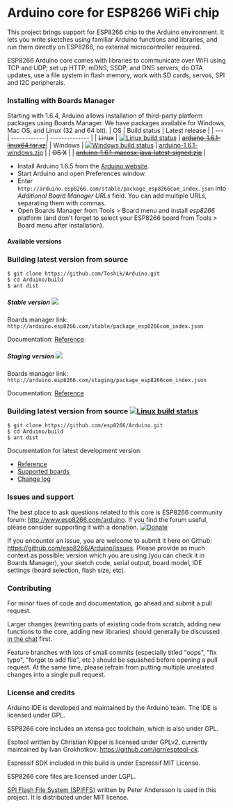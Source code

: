Arduino core for ESP8266 WiFi chip
===========================================

This project brings support for ESP8266 chip to the Arduino environment. It lets you write sketches using familiar Arduino functions and libraries, and run them directly on ESP8266, no external microcontroller required.

ESP8266 Arduino core comes with libraries to communicate over WiFi using TCP and UDP, set up HTTP, mDNS, SSDP, and DNS servers, do OTA updates, use a file system in flash memory, work with SD cards, servos, SPI and I2C peripherals.

### Installing with Boards Manager ###

Starting with 1.6.4, Arduino allows installation of third-party platform packages using Boards Manager. We have packages available for Windows, Mac OS, and Linux (32 and 64 bit).
| OS | Build status | Latest release |
| --- | ------------ | -------------- |
| ~~Linux~~ | [![Linux build status](http://img.shields.io/travis/igrr/Arduino.svg)](https://travis-ci.org/igrr/Arduino) | [~~arduino-1.6.1-linux64.tar.xz~~](../../releases/download/1.6.1-esp8266-1/arduino-1.6.1-linux64.tar.xz)|
| Windows | [![Windows build status](https://ci.appveyor.com/api/projects/status/4url7iarsbbfc2jb?svg=true)](https://ci.appveyor.com/project/Toshik/arduino) |  [arduino-1.6.1-windows.zip](https://ci.appveyor.com/project/Toshik/arduino/build/artifacts/arduino-1.6.1-windows.zip) |
| ~~OS X~~ |  | [~~arduino-1.6.1-macosx-java-latest-signed.zip~~](../../releases/download/1.6.1-esp8266-1/arduino-1.6.1-macosx-java-latest-signed.zip) |

- Install Arduino 1.6.5 from the [Arduino website](http://www.arduino.cc/en/main/software).
- Start Arduino and open Preferences window.
- Enter ```http://arduino.esp8266.com/stable/package_esp8266com_index.json``` into *Additional Board Manager URLs* field. You can add multiple URLs, separating them with commas.
- Open Boards Manager from Tools > Board menu and install *esp8266* platform (and don't forget to select your ESP8266 board from Tools > Board menu after installation).

#### Available versions

### Building latest version from source ###
```
$ git clone https://github.com/Toshik/Arduino.git
$ cd Arduino/build
$ ant dist
```
##### Stable version ![](http://arduino.esp8266.com/stable/badge.svg)
Boards manager link: `http://arduino.esp8266.com/stable/package_esp8266com_index.json`

Documentation: [Reference](http://arduino.esp8266.com/stable/doc/reference.html)

##### Staging version ![](http://arduino.esp8266.com/staging/badge.svg)
Boards manager link: `http://arduino.esp8266.com/staging/package_esp8266com_index.json`

Documentation: [Reference](http://arduino.esp8266.com/staging/doc/reference.html)


### Building latest version from source [![Linux build status](https://travis-ci.org/esp8266/Arduino.svg)](https://travis-ci.org/esp8266/Arduino)

```
$ git clone https://github.com/esp8266/Arduino.git
$ cd Arduino/build
$ ant dist
```

Documentation for latest development version:

- [Reference](hardware/esp8266com/esp8266/doc/reference.md)
- [Supported boards](hardware/esp8266com/esp8266/doc/boards.md)
- [Change log](hardware/esp8266com/esp8266/doc/changes.md)

### Issues and support ###

The best place to ask questions related to this core is ESP8266 community forum: http://www.esp8266.com/arduino.
If you find the forum useful, please consider supporting it with a donation.
[![Donate](https://img.shields.io/badge/paypal-donate-yellow.svg)](https://www.paypal.com/webscr?cmd=_s-xclick&hosted_button_id=4M56YCWV6PX66)

If you encounter an issue, you are welcome to submit it here on Github: https://github.com/esp8266/Arduino/issues.
Please provide as much context as possible: version which you are using (you can check it in Boards Manager), your sketch code, serial output, board model, IDE settings (board selection, flash size, etc).

### Contributing

For minor fixes of code and documentation, go ahead and submit a pull request.

Larger changes (rewriting parts of existing code from scratch, adding new functions to the core, adding new libraries) should generally be discussed [in the chat](https://gitter.im/esp8266/Arduino) first.

Feature branches with lots of small commits (especially titled "oops", "fix typo", "forgot to add file", etc.) should be squashed before opening a pull request. At the same time, please refrain from putting multiple unrelated changes into a single pull request.

### License and credits ###

Arduino IDE is developed and maintained by the Arduino team. The IDE is licensed under GPL.

ESP8266 core includes an xtensa gcc toolchain, which is also under GPL.

Esptool written by Christian Klippel is licensed under GPLv2, currently maintained by Ivan Grokhotkov: https://github.com/igrr/esptool-ck.

Espressif SDK included in this build is under Espressif MIT License.

ESP8266 core files are licensed under LGPL.

[SPI Flash File System (SPIFFS)](https://github.com/pellepl/spiffs) written by Peter Andersson is used in this project. It is distributed under MIT license.
